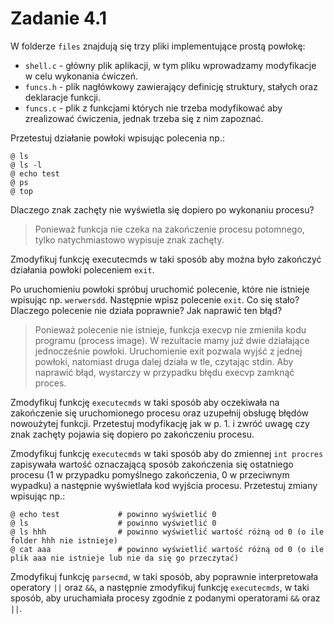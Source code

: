 # Zadanie 4.1
W folderze `files` znajdują się trzy pliki implementujące prostą powłokę:
* `shell.c` - główny plik aplikacji, w tym pliku wprowadzamy modyfikacje w celu wykonania ćwiczeń.
* `funcs.h` - plik nagłówkowy zawierający definicję struktury, stałych oraz deklaracje funkcji.
* `funcs.c` - plik z funkcjami których nie trzeba modyfikować aby zrealizować ćwiczenia, jednak trzeba się z nim zapoznać.

Przetestuj działanie powłoki wpisując polecenia np.:
```
@ ls
@ ls -l
@ echo test
@ ps
@ top
```
Dlaczego znak zachęty nie wyświetla się dopiero po wykonaniu procesu?

> Ponieważ funkcja nie czeka na zakończenie procesu potomnego, tylko natychmiastowo wypisuje znak zachęty.

Zmodyfikuj funkcję executecmds w taki sposób aby można było zakończyć działania powłoki poleceniem `exit`.

Po uruchomieniu powłoki spróbuj uruchomić polecenie, które nie istnieje wpisując np. `werwersdd`. Następnie wpisz polecenie `exit`.
Co się stało? Dlaczego polecenie nie działa poprawnie? Jak naprawić ten błąd?

> Ponieważ polecenie nie istnieje, funkcja execvp nie zmieniła kodu programu (process image). W rezultacie mamy już dwie działające jednocześnie powłoki. Uruchomienie exit pozwala wyjść z jednej powłoki, natomiast druga dalej działa w tle, czytając stdin. Aby naprawić błąd, wystarczy w przypadku błędu execvp zamknąć proces.  

Zmodyfikuj funkcję `executecmds` w taki sposób aby oczekiwała na zakończenie się uruchomionego procesu oraz uzupełnij obsługę błędów nowoużytej funkcji.
Przetestuj modyfikację jak w p. 1. i zwróć uwagę czy znak zachęty pojawia się dopiero po zakończeniu procesu.

Zmodyfikuj funkcję `executecmds` w taki sposób aby do zmiennej `int procres` zapisywała wartość oznaczającą sposób zakończenia się ostatniego procesu (1 w przypadku pomyślnego zakończenia, 0 w przeciwnym wypadku) a następnie wyświetlała kod wyjścia procesu.
Przetestuj zmiany wpisując np.:
```
@ echo test             # powinno wyświetlić 0
@ ls                    # powinno wyświetlić 0
@ ls hhh                # powinno wyświetlić wartość różną od 0 (o ile folder hhh nie istnieje)
@ cat aaa               # powinno wyświetlić wartość różną od 0 (o ile plik aaa nie istnieje lub nie da się go przeczytać)
```

Zmodyfikuj funkcję `parsecmd`, w taki sposób, aby poprawnie interpretowała operatory `||` oraz `&&`, a następnie zmodyfikuj funkcję `executecmds`, w taki sposób, aby uruchamiała procesy zgodnie z podanymi operatorami `&&` oraz `||`. 